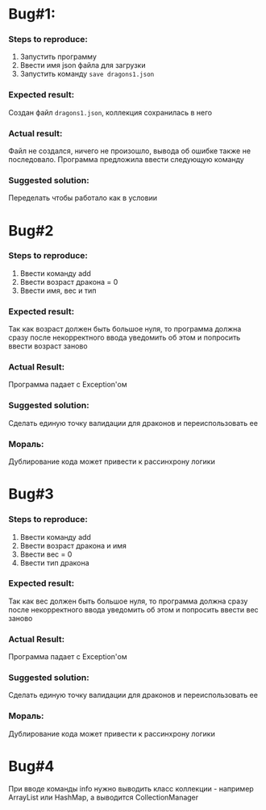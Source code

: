 # Bug#1:  
### Steps to reproduce:
1. Запустить программу  
2. Ввести имя json файла для загрузки  
3. Запустить команду `save dragons1.json`

### Expected result:  
Создан файл `dragons1.json`, коллекция сохранилась в него  
### Actual result:  
Файл не создался, ничего не произошло, вывода об ошибке также не последовало. Программа предложила ввести следующую команду  
### Suggested solution:
Переделать чтобы работало как в условии


# Bug#2
### Steps to reproduce:
1. Ввести команду add
2. Ввести возраст дракона = 0
3. Ввести имя, вес и тип
### Expected result:
Так как возраст должен быть большое нуля, то программа должна сразу после некорректного ввода уведомить об этом и попросить ввести возраст заново
### Actual Result:
Программа падает с Exception'ом
### Suggested solution:
Сделать единую точку валидации для драконов и переиспользовать ее
### Мораль:
Дублирование кода может привести к рассинхрону логики


# Bug#3
### Steps to reproduce:
1. Ввести команду add
2. Ввести возраст дракона и имя
3. Ввести вес = 0
4. Ввести тип дракона
### Expected result:
Так как вес должен быть большое нуля, то программа должна сразу после некорректного ввода уведомить об этом и попросить ввести вес заново
### Actual Result:
Программа падает с Exception'ом
### Suggested solution:
Сделать единую точку валидации для драконов и переиспользовать ее
### Мораль:
Дублирование кода может привести к рассинхрону логики


# Bug#4
При вводе команды info нужно выводить класс коллекции - например ArrayList или HashMap, а выводится CollectionManager


